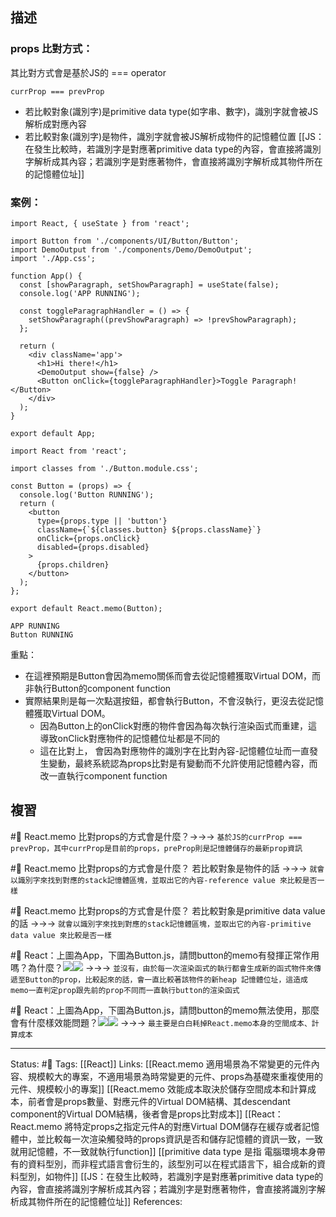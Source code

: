 

## 描述

### props 比對方式：
其比對方式會是基於JS的 === operator
```
currProp === prevProp
```

- 若比較對象(識別字)是primitive data type(如字串、數字)，識別字就會被JS解析成對應內容
- 若比較對象(識別字)是物件，識別字就會被JS解析成物件的記憶體位置
[[JS：在發生比較時，若識別字是對應著primitive data type的內容，會直接將識別字解析成其內容；若識別字是對應著物件，會直接將識別字解析成其物件所在的記憶體位址]]


### 案例：


```
import React, { useState } from 'react';

import Button from './components/UI/Button/Button';
import DemoOutput from './components/Demo/DemoOutput';
import './App.css';

function App() {
  const [showParagraph, setShowParagraph] = useState(false);
  console.log('APP RUNNING');

  const toggleParagraphHandler = () => {
    setShowParagraph((prevShowParagraph) => !prevShowParagraph);
  };

  return (
    <div className='app'>
      <h1>Hi there!</h1>
      <DemoOutput show={false} />
      <Button onClick={toggleParagraphHandler}>Toggle Paragraph!</Button>
    </div>
  );
}

export default App;
```


```
import React from 'react';

import classes from './Button.module.css';

const Button = (props) => {
  console.log('Button RUNNING');
  return (
    <button
      type={props.type || 'button'}
      className={`${classes.button} ${props.className}`}
      onClick={props.onClick}
      disabled={props.disabled}
    >
      {props.children}
    </button>
  );
};

export default React.memo(Button);
```


```
APP RUNNING
Button RUNNING
```

重點：
- 在這裡預期是Button會因為memo關係而會去從記憶體獲取Virtual DOM，而非執行Button的component function
- 實際結果則是每一次點選按鈕，都會執行Button，不會沒執行，更沒去從記憶體獲取Virtual DOM。
	- 因為Button上的onClick對應的物件會因為每次執行渲染函式而重建，這導致onClick對應物件的記憶體位址都是不同的
	- 這在比對上， 會因為對應物件的識別字在比對內容-記憶體位址而一直發生變動，最終系統認為props比對是有變動而不允許使用記憶體內容，而改一直執行component function


## 複習

#🧠 React.memo 比對props的方式會是什麼？->->-> `基於JS的currProp === prevProp，其中currProp是目前的props，preProp則是記憶體儲存的最新prop資訊`
<!--SR:!2023-01-21,69,250-->

#🧠 React.memo 比對props的方式會是什麼？ 若比較對象是物件的話 ->->-> `就會以識別字來找到對應的stack記憶體區塊，並取出它的內容-reference value 來比較是否一樣`
<!--SR:!2022-11-16,28,250-->

#🧠 React.memo 比對props的方式會是什麼？ 若比較對象是primitive data value的話 ->->-> `就會以識別字來找到對應的stack記憶體區塊，並取出它的內容-primitive data value 來比較是否一樣`
<!--SR:!2022-11-15,27,250-->


#🧠 React：上圖為App，下圖為Button.js，請問button的memo有發揮正常作用嗎？為什麼？![](https://res.cloudinary.com/dqfxgtyoi/image/upload/v1664983692/blog/react/memo/react-memo-prop-function-app_q4tddw.png)![](https://res.cloudinary.com/dqfxgtyoi/image/upload/v1664982245/blog/react/memo/react-memo-prop-function-button_ufrc9q.png) ->->-> `並沒有，由於每一次渲染函式的執行都會生成新的函式物件來傳遞至Button的prop，比較起來的話，會一直比較著該物件的新heap 記憶體位址，這造成memo一直判定prop跟先前的prop不同而一直執行button的渲染函式`
<!--SR:!2022-12-12,42,250-->


#🧠 React：上圖為App，下圖為Button.js，請問button的memo無法使用，那麼會有什麼樣效能問題？![](https://res.cloudinary.com/dqfxgtyoi/image/upload/v1664983692/blog/react/memo/react-memo-prop-function-app_q4tddw.png)![](https://res.cloudinary.com/dqfxgtyoi/image/upload/v1664982245/blog/react/memo/react-memo-prop-function-button_ufrc9q.png)  ->->-> `最主要是白白耗掉React.memo本身的空間成本、計算成本`
<!--SR:!2022-12-14,43,250-->

---
Status: #🌱 
Tags:
[[React]]
Links:
[[React.memo 適用場景為不常變更的元件內容、規模較大的專案，不適用場景為時常變更的元件、props為基礎來重複使用的元件、規模較小的專案]]
[[React.memo 效能成本取決於儲存空間成本和計算成本，前者會是props數量、對應元件的Virtual DOM結構、其descendant component的Virtual DOM結構，後者會是props比對成本]]
[[React：React.memo 將特定props之指定元件A的對應Virtual DOM儲存在緩存或者記憶體中，並比較每一次渲染觸發時的props資訊是否和儲存記憶體的資訊一致，一致就用記憶體，不一致就執行function]]
[[primitive data type 是指 電腦環境本身帶有的資料型別，而非程式語言會衍生的，該型別可以在程式語言下，組合成新的資料型別，如物件]]
[[JS：在發生比較時，若識別字是對應著primitive data type的內容，會直接將識別字解析成其內容；若識別字是對應著物件，會直接將識別字解析成其物件所在的記憶體位址]]
References: